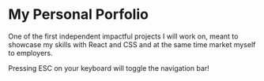 # My Personal Porfolio

One of the first independent impactful projects I will work on, meant to showcase my skills with React and CSS and at the same time market myself to employers.

Pressing ESC on your keyboard will toggle the navigation bar!
